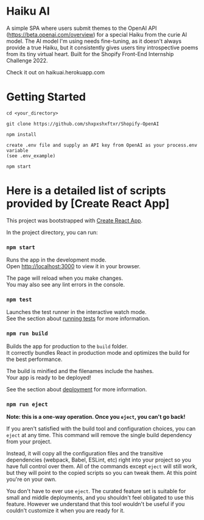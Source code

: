 # Haiku AI
A simple SPA where users submit themes to the OpenAI API (https://beta.openai.com/overview) for a special Haiku from the curie AI model.
The AI model I'm using needs fine-tuning, as it doesn't always provide a true Haiku, but it consistently gives users tiny introspective poems from its tiny virtual heart.
Built for the Shopify Front-End Internship Challenge 2022.

Check it out on haikuai.herokuapp.com


# Getting Started 
```
cd <your_directory>

git clone https://github.com/shxpxshxftxr/Shopify-OpenAI

npm install

create .env file and supply an API key from OpenAI as your process.env variable
(see .env_example)

npm start 
```

# Here is a detailed list of scripts provided by [Create React App]

This project was bootstrapped with [Create React App](https://github.com/facebook/create-react-app).

In the project directory, you can run:

### `npm start`

Runs the app in the development mode.\
Open [http://localhost:3000](http://localhost:3000) to view it in your browser.

The page will reload when you make changes.\
You may also see any lint errors in the console.

### `npm test`

Launches the test runner in the interactive watch mode.\
See the section about [running tests](https://facebook.github.io/create-react-app/docs/running-tests) for more information.

### `npm run build`

Builds the app for production to the `build` folder.\
It correctly bundles React in production mode and optimizes the build for the best performance.

The build is minified and the filenames include the hashes.\
Your app is ready to be deployed!

See the section about [deployment](https://facebook.github.io/create-react-app/docs/deployment) for more information.

### `npm run eject`

**Note: this is a one-way operation. Once you `eject`, you can't go back!**

If you aren't satisfied with the build tool and configuration choices, you can `eject` at any time. This command will remove the single build dependency from your project.

Instead, it will copy all the configuration files and the transitive dependencies (webpack, Babel, ESLint, etc) right into your project so you have full control over them. All of the commands except `eject` will still work, but they will point to the copied scripts so you can tweak them. At this point you're on your own.

You don't have to ever use `eject`. The curated feature set is suitable for small and middle deployments, and you shouldn't feel obligated to use this feature. However we understand that this tool wouldn't be useful if you couldn't customize it when you are ready for it.

